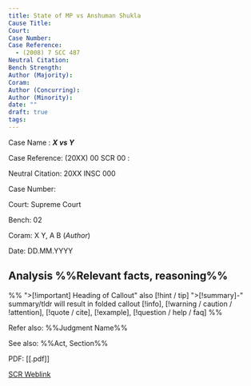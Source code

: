 ```yaml
---
title: State of MP vs Anshuman Shukla
Cause Title: 
Court: 
Case Number: 
Case Reference:
  - (2008) 7 SCC 487
Neutral Citation: 
Bench Strength: 
Author (Majority): 
Coram: 
Author (Concurring): 
Author (Minority): 
date: ""
draft: true
tags:
---
```

Case Name : ***X vs Y***

Case Reference: (20XX) 00 SCR 00 :  

Neutral Citation: 20XX INSC 000

Case Number: 

Court: Supreme Court

Bench: 02

Coram: X Y, A B (*Author*)

Date: DD.MM.YYYY

## Analysis %%Relevant facts, reasoning%%

%% ">[!important] Heading of Callout" also [!hint / tip]
">[!summary]-" summary/tldr will result in folded callout
[!info], [!warning / caution / !attention], [!quote / cite], [!example], [!question / help / faq]
%% 

Refer also: %%Judgment Name%%

See also: %%Act, Section%%

PDF:
[[.pdf]]

[SCR Weblink]()